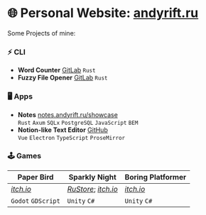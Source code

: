 # 🌐 **Personal Website**: [**andyrift.ru**](https://andyrift.ru)

Some Projects of mine:

### ⚡ CLI

- **Word Counter** [GitLab](https://gitlab.com/andyrift/rs-count) `Rust`
- **Fuzzy File Opener** [GitLab](https://gitlab.com/andyrift/fuzzy-open) `Rust`

### 🖥️ Apps

- **Notes** [notes.andyrift.ru/showcase](https://notes.andyrift.ru/showcase)<br>
`Rust` `Axum` `SQLx` `PostgreSQL` `JavaScript` `BEM`
- **Notion-like Text Editor** [GitHub](https://github.com/andyrift/electron-text-editor)<br>
`Vue` `Electron` `TypeScript` `ProseMirror`

### 🕹️ Games

| Paper Bird | Sparkly Night | Boring Platformer |
|--|--|--|
| [_itch.io_](https://andyrift.itch.io/paper-bird) | [_RuStore_](https://apps.rustore.ru/app/ru.andyrift.paperbird); [_itch.io_](https://andyrift.itch.io/sparkly-night) | [_itch.io_](https://andyrift.itch.io/boring-platformer) |
| `Godot` `GDScript` | `Unity` `C#` | `Unity` `C#` |
